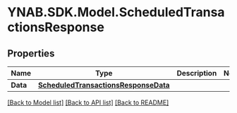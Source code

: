 # YNAB.SDK.Model.ScheduledTransactionsResponse
## Properties

Name | Type | Description | Notes
------------ | ------------- | ------------- | -------------
**Data** | [**ScheduledTransactionsResponseData**](ScheduledTransactionsResponseData.md) |  | 

[[Back to Model list]](../README.md#documentation-for-models) [[Back to API list]](../README.md#documentation-for-api-endpoints) [[Back to README]](../README.md)

